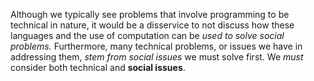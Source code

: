 Although we typically see problems that involve programming to be technical in nature, it would be a disservice to not discuss how these languages and the use of computation can be *used to solve social problems.* Furthermore, many technical problems, or issues we have in addressing them, *stem from social issues* we must solve first. We *must* consider both technical and **social issues**.
